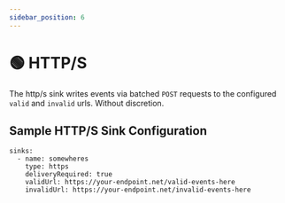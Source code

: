 ```yaml
---
sidebar_position: 6
---
```


# 🟢 HTTP/S

The http/s sink writes events via batched `POST` requests to the configured `valid` and `invalid` urls. Without discretion.


## Sample HTTP/S Sink Configuration

```
sinks:
  - name: somewheres
    type: https
    deliveryRequired: true
    validUrl: https://your-endpoint.net/valid-events-here
    invalidUrl: https://your-endpoint.net/invalid-events-here
```

